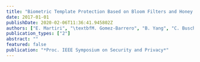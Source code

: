 ```yaml
---
title: "Biometric Template Protection Based on Bloom Filters and Honey Templates"
date: 2017-01-01
publishDate: 2020-02-06T11:36:41.945802Z
authors: ["E. Martiri", "\textbfM. Gomez-Barrero", "B. Yang", "C. Busch"]
publication_types: ["2"]
abstract: ""
featured: false
publication: "*Proc. IEEE Symposium on Security and Privacy*"
---
```


